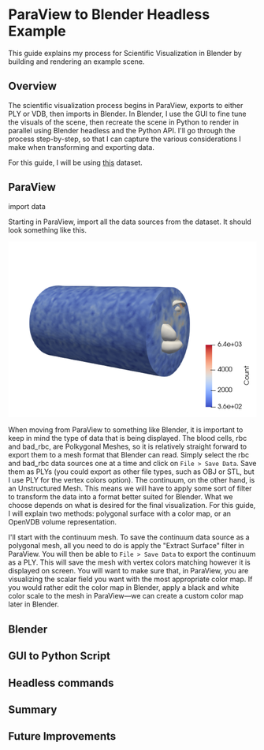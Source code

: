 # ParaView to Blender Headless Example

This guide explains my process for Scientific Visualization in Blender by building and rendering an example scene. 

## Overview

The scientific visualization process begins in ParaView, exports to either PLY or VDB, then imports in Blender. In Blender, I use the GUI to fine tune the visuals of the scene, then recreate the scene in Python to render in parallel using Blender headless and the Python API. I'll go through the process step-by-step, so that I can capture the various considerations I make when transforming and exporting data. 

For this guide, I will be using [this](https://docs.alcf.anl.gov/cooley/software-and-libraries/paraview-tutorial/) dataset. 

## ParaView

import data

Starting in ParaView, import all the data sources from the dataset. It should look something like this. 

![Screenshot of continuum and blood cells imported into ParaView.](https://github.com/halBRY/blender-sciviz/blob/main/images/paraview_1.png?raw=true)

When moving from ParaView to something like Blender, it is important to keep in mind the type of data that is being displayed. The blood cells, rbc and bad_rbc, are Polkygonal Meshes, so it is relatively straight forward to export them to a mesh format that Blender can read. Simply select the rbc and bad_rbc data sources one at a time and click on `File > Save Data`. Save them as PLYs (you could export as other file types, such as OBJ or STL, but I use PLY for the vertex colors option). The continuum, on the other hand, is an Unstructured Mesh. This means we will have to apply some sort of filter to transform the data into a format better suited for Blender. What we choose depends on what is desired for the final visualization. For this guide, I will explain two methods: polygonal surface with a color map, or an OpenVDB volume representation. 

I'll start with the continuum mesh. To save the continuum data source as a polygonal mesh, all you need to do is apply the "Extract Surface" filter in ParaView. You will then be able to `File > Save Data` to export the continuum as a PLY. This will save the mesh with vertex colors matching however it is displayed on screen. You will want to make sure that, in ParaView, you are visualizing the scalar field you want with the most appropriate color map. If you would rather edit the color map in Blender, apply a black and white color scale to the mesh in ParaView—we can create a custom color map later in Blender. 



## Blender

## GUI to Python Script 

## Headless commands 

## Summary

## Future Improvements 